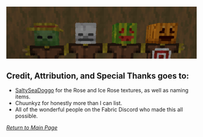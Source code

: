 ![](../wiki-images/banner_thanks.png)

## Credit, Attribution, and Special Thanks goes to:

* [SaltySeaDoggo](https://www.curseforge.com/members/saltseadoggo/projects) for the Rose and Ice Rose textures, as well as naming items.
* Chuunkyz for honestly more than I can list.
* All of the wonderful people on the Fabric Discord who made this all possible.

_[Return to Main Page](README.md)_